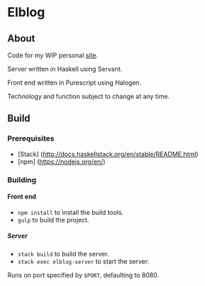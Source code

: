 # Elblog
## About

Code for my WIP personal [site](tobysmyth.uk).

Server written in Haskell using Servant.

Front end written in Purescript using Halogen.

Technology and function subject to change at any time.

## Build

### Prerequisites
* [Stack] (http://docs.haskellstack.org/en/stable/README.html)
* [npm] (https://nodejs.org/en/)

### Building

#### Front end
* `npm install` to install the build tools.
* `gulp` to build the project.

##### Server
* `stack build` to build the server.
* `stack exec elblog-server` to start the server.

Runs on port specified by `$PORT`, defaulting to 8080.

